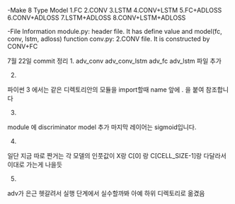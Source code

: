 -Make 8 Type Model
1.FC
2.CONV
3.LSTM
4.CONV+LSTM
5.FC+ADLOSS
6.CONV+ADLOSS
7.LSTM+ADLOSS
8.CONV+LSTM+ADLOSS

-File Information
module.py: header file. It has define value and model(fc, conv, lstm, adloss) function
conv.py: 2.CONV file. It is constructed by CONV+FC

7월 22일 commit 정리
1.
adv_conv
adv_conv_lstm
adv_fc
adv_lstm 
파일 추가 

2.
파이썬 3 에서는 같은 디렉토리안의 모듈을 import할때 name 앞에 . 을 붙여 참조합니다

3. 
module 에 discriminator model 추가 
마지막 레이어는 sigmoid입니다.

4.
일단 지금 따로 짠거는 각 모델의 인풋값이 
X랑 C[0] 랑 C[CELL_SIZE-1]랑 다달라서 이대로 가는게 나을듯

5.
adv가 은근 헷갈려서 실행 단계에서 실수할까봐 아예 하위 디렉토리로 옮겼음